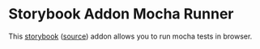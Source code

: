 # Storybook Addon Mocha Runner

This [storybook](https://storybook.js.org) ([source](https://github.com/storybooks/storybook)) addon allows you to run mocha tests in browser.
